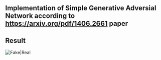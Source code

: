 ## Implementation of Simple Generative Adversial Network according to https://arxiv.org/pdf/1406.2661 paper

## Result

![Fake|Real](result/final.png)
